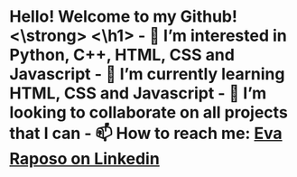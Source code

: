 <h1> <strong> Hello! Welcome to my Github! <\strong> <\h1>
- 👀 I’m interested in Python, C++, HTML, CSS and Javascript
- 🌱 I’m currently learning HTML, CSS and Javascript
- 💞️ I’m looking to collaborate on all projects that I can
- 📫 How to reach me: <a href="https://www.linkedin.com/in/evamraposo">Eva Raposo on Linkedin</a>

<!---
evamraposo/evamraposo is a ✨ special ✨ repository because its `README.md` (this file) appears on your GitHub profile.
You can click the Preview link to take a look at your changes.
--->
